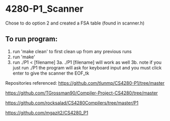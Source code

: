 # 4280-P1_Scanner

Chose to do option 2 and created a FSA table  (found in scanner.h)

## To run program:
1. run 'make clean' to first clean up from any previous runs
2. run 'make'
3. run ./P1 < [filename] 
    3a. ./P1 [filename] will work as well
    3b. note if you just run ./P1 the program will ask for keyboard input and you must click enter to give the scanner the EOF_tk

Repositories referenced:
https://github.com/tlunmp/CS4280-P1/tree/master

https://github.com/TGrossman90/Compiler-Project-CS4280/tree/master

https://github.com/rocksalad/CS4280Compilers/tree/master/P1

https://github.com/mgazit2/CS4280_P1

